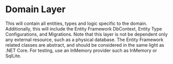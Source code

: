 ﻿# Domain Layer

This will contain all entities, types and logic specific to the domain.
Additionally, this will include the Entity Framework DbContext, Entity Type Configurations, and Migrations. 
Note that this layer is not be dependent only any external resource, such as a physical database.
The Entity Framework related classes are abstract, and should be considered in the same light as .NET Core.
For testing, use an InMemory provider such as InMemory or SqlLite.